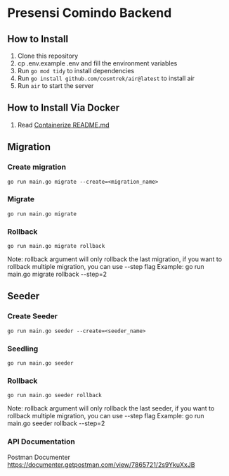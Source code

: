 # Presensi Comindo Backend

## How to Install
1. Clone this repository
2. cp .env.example .env and fill the environment variables
3. Run `go mod tidy` to install dependencies
4. Run `go install github.com/cosmtrek/air@latest` to install air
5. Run `air` to start the server

## How to Install Via Docker
1. Read [Containerize README.md](https://github.com/ExeCiety/containerize-presensi-comindo/blob/main/README.md)

## Migration
### Create migration
```
go run main.go migrate --create=<migration_name>
```

### Migrate
```
go run main.go migrate
```

### Rollback
```
go run main.go migrate rollback
```
Note: rollback argument will only rollback the last migration, if you want to rollback multiple migration, you can use --step flag
Example: go run main.go migrate rollback --step=2

## Seeder
### Create Seeder
```
go run main.go seeder --create=<seeder_name>
```

### Seedling
```
go run main.go seeder
```

### Rollback
```
go run main.go seeder rollback
```
Note: rollback argument will only rollback the last seeder, if you want to rollback multiple migration, you can use --step flag
Example: go run main.go seeder rollback --step=2

### API Documentation
Postman Documenter
https://documenter.getpostman.com/view/7865721/2s9YkuXxJB
